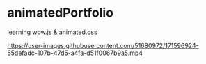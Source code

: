 # animatedPortfolio
learning wow.js &amp; animated.css 


https://user-images.githubusercontent.com/51680972/171596924-55defadc-107b-47d5-a4fa-d51f0067b9a5.mp4

